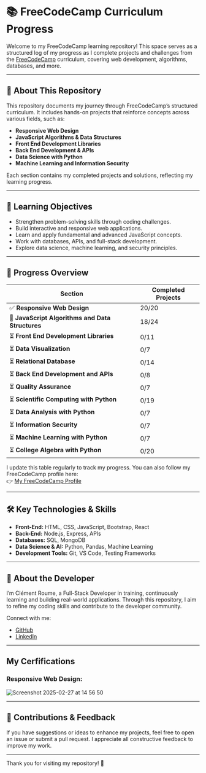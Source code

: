 # 📚 FreeCodeCamp Curriculum Progress

Welcome to my FreeCodeCamp learning repository! This space serves as a structured log of my progress as I complete projects and challenges from the [FreeCodeCamp](https://www.freecodecamp.org/) curriculum, covering web development, algorithms, databases, and more.

---

## 🚀 About This Repository

This repository documents my journey through FreeCodeCamp’s structured curriculum. It includes hands-on projects that reinforce concepts across various fields, such as:

- **Responsive Web Design**
- **JavaScript Algorithms & Data Structures**
- **Front End Development Libraries**
- **Back End Development & APIs**
- **Data Science with Python**
- **Machine Learning and Information Security**

Each section contains my completed projects and solutions, reflecting my learning progress.

---

## 🎯 Learning Objectives

- Strengthen problem-solving skills through coding challenges.
- Build interactive and responsive web applications.
- Learn and apply fundamental and advanced JavaScript concepts.
- Work with databases, APIs, and full-stack development.
- Explore data science, machine learning, and security principles.

---

## 📌 Progress Overview

| Section                                          | Completed Projects |
| ------------------------------------------------ | ------------------ |
| ✅ **Responsive Web Design**                     | 20/20              |
| 🔄 **JavaScript Algorithms and Data Structures** | 18/24              |
| ⏳ **Front End Development Libraries**           | 0/11               |
| ⏳ **Data Visualization**                        | 0/7                |
| ⏳ **Relational Database**                       | 0/14               |
| ⏳ **Back End Development and APIs**             | 0/8                |
| ⏳ **Quality Assurance**                         | 0/7                |
| ⏳ **Scientific Computing with Python**          | 0/19               |
| ⏳ **Data Analysis with Python**                 | 0/7                |
| ⏳ **Information Security**                      | 0/7                |
| ⏳ **Machine Learning with Python**              | 0/7                |
| ⏳ **College Algebra with Python**               | 0/20               |

I update this table regularly to track my progress. You can also follow my FreeCodeCamp profile here:  
👉 [My FreeCodeCamp Profile](https://www.freecodecamp.org/croume)

---

## 🛠️ Key Technologies & Skills

- **Front-End:** HTML, CSS, JavaScript, Bootstrap, React
- **Back-End:** Node.js, Express, APIs
- **Databases:** SQL, MongoDB
- **Data Science & AI:** Python, Pandas, Machine Learning
- **Development Tools:** Git, VS Code, Testing Frameworks

---

## 👤 About the Developer

I’m Clément Roume, a Full-Stack Developer in training, continuously learning and building real-world applications. Through this repository, I aim to refine my coding skills and contribute to the developer community.

Connect with me:  
- [GitHub](https://github.com/clementroume)  
- [LinkedIn](https://www.linkedin.com/in/croume/)  

---

## My Cerfifications

### Responsive Web Design:
![Screenshot 2025-02-27 at 14 56 50](https://github.com/user-attachments/assets/ca6eb713-30ce-4050-af6e-8d5ecaf2c3ed)


---

## 🤝 Contributions & Feedback

If you have suggestions or ideas to enhance my projects, feel free to open an issue or submit a pull request. I appreciate all constructive feedback to improve my work.

---

Thank you for visiting my repository! 🚀
